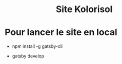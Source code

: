 
<h1 align="center">
  Site Kolorisol
</h1>

# Pour lancer le site en local

- npm install -g gatsby-cli

- gatsby develop
